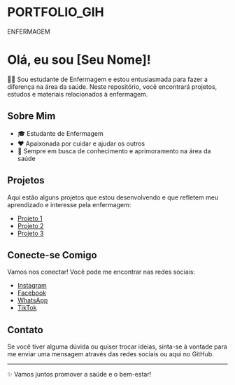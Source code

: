 # PORTFOLIO_GIH
ENFERMAGEM

# Olá, eu sou [Seu Nome]!

👩‍⚕️ Sou estudante de Enfermagem e estou entusiasmada para fazer a diferença na área da saúde. Neste repositório, você encontrará projetos, estudos e materiais relacionados à enfermagem.

## Sobre Mim

- 🎓 Estudante de Enfermagem
- ❤️ Apaixonada por cuidar e ajudar os outros
- 🌱 Sempre em busca de conhecimento e aprimoramento na área da saúde

## Projetos

Aqui estão alguns projetos que estou desenvolvendo e que refletem meu aprendizado e interesse pela enfermagem:

- [Projeto 1](link-do-projeto-1)
- [Projeto 2](link-do-projeto-2)
- [Projeto 3](link-do-projeto-3)

## Conecte-se Comigo

Vamos nos conectar! Você pode me encontrar nas redes sociais:

- [Instagram](https://www.instagram.com/coopegih/profilecard/?igsh=bWVlaTIyYzd5OHZ4)
- [Facebook](https://www.facebook.com/profile.php?id=100089296385847&mibextid=ZbWKwL)
- [WhatsApp](https://wa.me/qr/E7QO57NGIVGNF1)
- [TikTok](link-do-tiktok)

## Contato

Se você tiver alguma dúvida ou quiser trocar ideias, sinta-se à vontade para me enviar uma mensagem através das redes sociais ou aqui no GitHub.

---

✨ Vamos juntos promover a saúde e o bem-estar!
